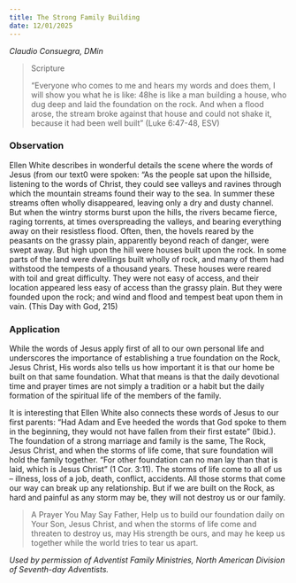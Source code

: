 ```yaml
---
title: The Strong Family Building
date: 12/01/2025
---
```


_Claudio Consuegra, DMin_

> <p>Scripture</p>
> “Everyone who comes to me and hears my words and does them, I will show you what he is like: 48he is like a man building a house, who dug deep and laid the foundation on the rock. And when a flood arose, the stream broke against that house and could not shake it, because it had been well built” (Luke 6:47-48, ESV)

### Observation

Ellen White describes in wonderful details the scene where the words of Jesus (from our text0 were spoken: “As the people sat upon the hillside, listening to the words of Christ, they could see valleys and ravines through which the mountain streams found their way to the sea. In summer these streams often wholly disappeared, leaving only a dry and dusty channel. But when the wintry storms burst upon the hills, the rivers became fierce, raging torrents, at times overspreading the valleys, and bearing everything away on their resistless flood. Often, then, the hovels reared by the peasants on the grassy plain, apparently beyond reach of danger, were swept away. But high upon the hill were houses built upon the rock. In some parts of the land were dwellings built wholly of rock, and many of them had withstood the tempests of a thousand years. These houses were reared with toil and great difficulty. They were not easy of access, and their location appeared less easy of access than the grassy plain. But they were founded upon the rock; and wind and flood and tempest beat upon them in vain. (This Day with God, 215)

### Application

While the words of Jesus apply first of all to our own personal life and underscores the importance of establishing a true foundation on the Rock, Jesus Christ, His words also tells us how important it is that our home be built on that same foundation. What that means is that the daily devotional time and prayer times are not simply a tradition or a habit but the daily formation of the spiritual life of the members of the family.

It is interesting that Ellen White also connects these words of Jesus to our first parents: “Had Adam and Eve heeded the words that God spoke to them in the beginning, they would not have fallen from their first estate” (Ibid.). The foundation of a strong marriage and family is the same, The Rock, Jesus Christ, and when the storms of life come, that sure foundation will hold the family together. “For other foundation can no man lay than that is laid, which is Jesus Christ” (1 Cor. 3:11). The storms of life come to all of us – illness, loss of a job, death, conflict, accidents. All those storms that come our way can break up any relationship. But if we are built on the Rock, as hard and painful as any storm may be, they will not destroy us or our family.

> <callout>A Prayer You May Say</callout>
> Father, Help us to build our foundation daily on Your Son, Jesus Christ, and when the storms of life come and threaten to destroy us, may His strength be ours, and may he keep us together while the world tries to tear us apart.

_Used by permission of Adventist Family Ministries, North American Division of Seventh-day Adventists._